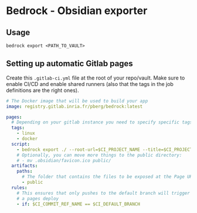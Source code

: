 # Bedrock - Obsidian exporter

## Usage

```
bedrock export <PATH_TO_VAULT>
```

## Setting up automatic Gitlab pages

Create this `.gitlab-ci.yml` file at the root of your repo/vault. Make sure to enable CI/CD and enable shared runners (also that the tags in the job definitions are the right ones).

```yaml
# The Docker image that will be used to build your app
image: registry.gitlab.inria.fr/pberg/bedrock:latest

pages:
  # Depending on your gitlab instance you need to specify specific tags for runners
  tags:
    - linux
    - docker
  script:
    - bedrock export ./ --root-url=$CI_PROJECT_NAME --title=$CI_PROJECT_TITLE
    # Optionally, you can move more things to the public directory:
    # - mv .obsidian/favicon.ico public/
  artifacts:
    paths:
      # The folder that contains the files to be exposed at the Page URL
      - public
  rules:
    # This ensures that only pushes to the default branch will trigger
    # a pages deploy
    - if: $CI_COMMIT_REF_NAME == $CI_DEFAULT_BRANCH
```

